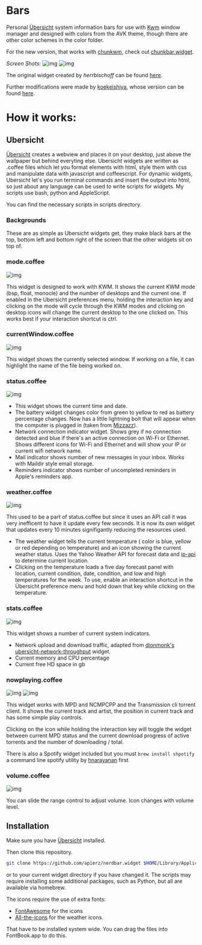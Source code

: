 # Bars

Personal [Übersicht](http://tracesof.net/uebersicht/) system information bars for use with [Kwm](https://github.com/koekeishiya/kwm) window manager and designed with colors from the AVK theme, though there are other color schemes in the color folder.

For the new version, that works with [chunkwm](https://github.com/koekeishiya/chunkwm), check out [chunkbar.widget](https://github.com/apierz/chunkbar.widget).

*Screen Shots:*
![img](https://github.com/apierz/nerdbar.widget/blob/master/screens/screenshotone.png?raw=true)
![img](https://github.com/apierz/nerdbar.widget/blob/master/screens/screenshottwo.ong.png?raw=true)


The original widget created by *herrbischoff* can be found [here](https://github.com/herrbischoff/nerdbar.widget).

Further modifications were made by [koekeishiya](https://github.com/koekeishiya), whose version can be found [here](https://github.com/koekeishiya/nerdbar.widget).


# How it works:

## Ubersicht

[Übersicht](http://tracesof.net/uebersicht/) creates a webview and places it on your desktop, just above the wallpaper but behind everyting else. Ubersicht widgets are written as .coffee files which let you format elements with html, style them with css and manipulate data with javascript and coffeescript. For dynamic widgets, Ubersicht let's you run terminal commands and insert the output into html, so just about any language can be used to write scripts for widgets. My scripts use bash, python and AppleScript.

You can find the necessary scripts in scripts directory.

### Backgrounds
These are as simple as Ubersicht widgets get, they make black bars at the top, bottom left and bottom right of the screen that the other widgets sit on top of.


### mode.coffee
![img](https://github.com/apierz/nerdbar.widget/blob/master/screens/screenshotthree.png?raw=true)

This widget is designed to work with KWM. It shows the current KWM mode (bsp, float, monocle) and the number of desktops and the current one. If enabled in the Ubersicht preferences menu, holding the interaction key and clicking on the mode will cycle through the KWM modes and clicking on desktop icons will change the current desktop to the one clicked on. This works best if your interaction shortcut is ctrl.

### currentWindow.coffee
![img](https://github.com/apierz/nerdbar.widget/blob/master/screens/screenshotfour.png?raw=true)

This widget shows the currently selected window. If working on a file, it can highlight the name of the file being worked on.

### status.coffee
![img](https://github.com/apierz/nerdbar.widget/blob/master/screens/screenshot5.png?raw=true)

* This widget shows the current time and date.
* The battery widget changes color from green to yellow to red as battery percentage changes. Now has a little lightning bolt that will appear when the computer is plugged in (taken from [Mizzazz](https://github.com/Mizzazz/Betterbar)).
* Network connection indicator widget. Shows grey if no connection detected and blue if there's an active connection on Wi-Fi or Ethernet. Shows different icons for Wi-Fi and Ethernet and will show your IP or current wifi network name.
* Mail indicator shows number of new messages in your inbox. Works with Maildir
  style email storage.
* Reminders indicator shows number of uncompleted reminders in Apple's reminders app.

### weather.coffee
![img](https://github.com/apierz/nerdbar.widget/blob/master/screens/screenshot6.png?raw=true)

This used to be a part of status.coffee but since it uses an API call it was very inefficent to have it update every few seconds. It is now its own widget that updates every 10 minutes signifigantly reducing the resources used.

* The weather widget tells the current temperature ( color is blue, yellow or red depending on temperature) and an icon showing the current weather status. Uses the Yahoo Weather API for forecast data and [ip-api](http://ip.api.com) to determine current location.
* Clicking on the temperature loads a five day forecast panel with location, current condition, date, condition, and low and high temperatures for the week. To use, enable an interaction shortcut in the Übersicht preference menu and hold down that key while clicking on the temperature.

### stats.coffee
![img](https://github.com/apierz/nerdbar.widget/blob/master/screens/screenshot7.png?raw=true)

This widget shows a number of current system indicators.

* Network upload and download traffic, adapted from [dionmonk's](https://github.com/dionmunk) [ubersicht-network-throughput](https://github.com/dionmunk/ubersicht-network-throughput) widget.
* Current memory and CPU percentage
* Current free HD space in gb

### nowplaying.coffee
![img](https://github.com/apierz/nerdbar.widget/blob/master/screens/screenshot9.png?raw=true)
![img](https://github.com/apierz/nerdbar.widget/blob/master/screens/screenshot8.png?raw=true)

This widget works with MPD and NCMPCPP and the Transmission cli torrent client. It shows the current track and artist, the position in current track and has some simple play controls.

Clicking on the icon while holding the interaction key will toggle the widget between current MPD status and the current download progress of active torrents and the number of downloading / total.

There is also a Spotify widget included but you must
`brew install shpotify`
a command line spotify utility by [hnarayanan](https://github.com/hnarayanan) first

### volume.coffee
![img](https://github.com/apierz/nerdbar.widget/blob/master/screens/screenshot10.png?raw=true)

You can slide the range control to adjust volume. Icon changes with volume level.

## Installation

Make sure you have [Übersicht](http://tracesof.net/uebersicht/) installed.

Then clone this repository.

```bash
git clone https://github.com/apierz/nerdbar.widget $HOME/Library/Application\ Support/Übersicht/widgets/nerdbar.widget
```

or to your current widget directory if you have changed it.
The scripts may require installing some additional packages, such as Python, but all are available via homebrew.


The icons require the use of extra fonts:

* [FontAwesome](http://fontawesome.io) for the icons
* [All-the-icons](https://github.com/domtronn/all-the-icons.el) for the weather icons.

That have to be installed system wide. You can drag the files into FontBook.app to do this.
